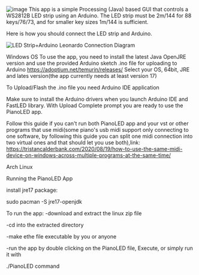 ![image](https://user-images.githubusercontent.com/62844718/224165626-9ffef153-2cf1-4f94-aa93-438d422b8a8b.png)
This app is a simple Processing (Java) based GUI that controls a WS2812B LED strip using an Arduino. 
The LED strip must be 2m/144 for 88 keys/76/73, and for smaller key sizes 1m/144 is sufficient. 

Here is how you should connect the LED strip and Arduino.

![LED Strip+Arduino Leonardo Connection Diagram](https://user-images.githubusercontent.com/62844718/221054671-316bdee3-8a36-4753-bfb5-a574059c51ca.png)

Windows OS
To use the app, you need to install the latest Java OpenJRE version and use the provided Arduino sketch .ino file for uploading to Arduino
https://adoptium.net/temurin/releases/ Select your OS, 64bit, JRE and lates version(the app currently needs at least version 17)

To Upload/Flash the .ino file you need Arduino IDE application 

Make sure to install the Arduino drivers when you launch Arduino IDE and FastLED library. With Upload Complete prompt you are ready to use the PianoLED app.

Follow this guide if you can't run both PianoLED app and your vst or other programs that use midi(some piano's usb midi support only connecting to one software,
by following this guide you can split one midi connection into two virtual ones and that should let you use both),link:
https://tristancalderbank.com/2020/08/19/how-to-use-the-same-midi-device-on-windows-across-multiple-programs-at-the-same-time/

Arch Linux

Running the PianoLED App

install jre17 package:

sudo pacman -S jre17-openjdk

To run the app:
-download and extract the linux zip file

-cd into the extracted directory

-make ethe file executable by you or anyone

-run the app by double clicking on the PianoLED file, Execute, or simply run it with

./PianoLED command
